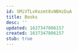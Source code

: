 ```yaml
---
id: SMiVTLvKozmt8sNBHzDuA
title: Books
desc: ''
updated: 1637347806157
created: 1637347806157
stub: true
---
```


